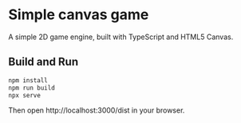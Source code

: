 # Simple canvas game

A simple 2D game engine, built with TypeScript and HTML5 Canvas.

## Build and Run

```bash
npm install
npm run build
npx serve
```

Then open http://localhost:3000/dist in your browser.
